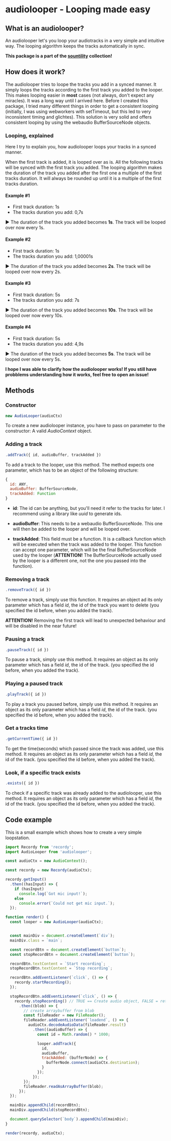 # audiolooper - Looping made easy

## What is an audiolooper?

An audiolooper let's you loop your audiotracks in a very simple and intuitive way.
The looping algorithm keeps the tracks automatically in sync.

__This package is a part of the [sountility](../../README.md) collection!__

## How does it work?
The audiolooper tries to loope the tracks you add in a synced manner. It simply loops the tracks according to the first track you added to the looper. This makes looping easier in __most__ cases (not always, don't expect any miracles).
It was a long way until I arrived here. Before I created this package, I tried many different things in order to get a consistent looping (initially, I was using webworkers with setTimeout, but this led to very inconsistent timing and glichtes). This solution is very solid and offers consistent looping by using the webaudio BufferSourceNode objects.

### Looping, explained
Here I try to explain you, how audiolooper loops your tracks in a synced manner.

When the first track is added, it is looped over as is.
All the following tracks will be synced with the first track you added.
The looping algorithm makes the duration of the track you added after the first one a multiple of the first tracks duration. It will always be rounded up until it is a multiple of the first tracks duration.

#### Example #1
- First track duration: 1s
- The tracks duration you add: 0,7s

:arrow_forward: The duration of the track you added becomes __1s__. The track will be looped over now every 1s.

#### Example #2
- First track duration: 1s
- The tracks duration you add: 1,00001s

:arrow_forward: The duration of the track you added becomes __2s__. The track will be looped over now every 2s.

#### Example #3
- First track duration: 5s
- The tracks duration you add: 7s

:arrow_forward: The duration of the track you added becomes __10s__. The track will be looped over now every 10s.

#### Example #4
- First track duration: 5s
- The tracks duration you add: 4,9s

:arrow_forward: The duration of the track you added becomes __5s__. The track will be looped over now every 5s.

__I hope I was able to clarify how the audiolooper works! If you still have probblems understanding how it works, feel free to open an issue!__

## Methods

### Constructor
```javascript
new AudioLooper(audioCtx)
```

To create a new audiolooper instance, you have to pass on parameter to the constructor: A valid _AudioContext_ object.

### Adding a track
```javascript
.addTrack({ id, audioBuffer, trackAdded })
```

To add a track to the looper, use this method.
The method expects one parameter, which has to be an object of the following structure:

```javascript
{
  id: ANY,
  audioBuffer: BufferSourceNode,
  trackAdded: Function
}
```

- __id__: The id can be anything, but you'll need it refer to the tracks for later. I recommend using a library like _uuid_ to generate ids.

- __audioBuffer__: This needs to be a webaudio BufferSourceNode. This one will then be added to the looper and will be looped over.

- __trackAdded__: This field must be a function. It is a callback function which will be executed when the track was added to the looper. This function can accept one parameter, which will be the final BufferSourceNode used by the looper (__ATTENTION!__ The BufferSourceNode actually used by the looper is a different one, not the one you passed into the function).


### Removing a track
```javascript
.removeTrack({ id })
```

To remove a track, simply use this function. It requires an object ad its only parameter which has a field _id_, the id of the track you want to delete (you specified the id before, when you added the track).

__ATTENTION!__ Removing the first track will lead to unexpected behaviour and will be disabled in the near future!

### Pausing a track
```javascript
.pauseTrack({ id })
```

To pause a track, simply use this method. It requires an object as its only parameter which has a field _id_, the id of the track. (you specified the id before, when you added the track).

### Playing a paused track
```javascript
.playTrack({ id })
```

To play a track you paused before, simply use this method. It requires an object as its only parameter which has a field _id_, the id of the track. (you specified the id before, when you added the track).

### Get a tracks time
```javascript
.getCurrentTime({ id })
```

To get the time(seconds) which passed since the track was added, use this method. It requires an object as its only parameter which has a field _id_, the id of the track. (you specified the id before, when you added the track).

### Look, if a specific track exists
```javascript
.exists({ id })
```

To check if a specific track was already added to the audiolooper, use this method. It requires an object as its only parameter which has a field _id_, the id of the track. (you specified the id before, when you added the track).

## Code example

This is a small example which shows how to create a very simple loopstation.

```javascript
import Recordy from 'recordy';
import AudioLooper from 'audiolooper';

const audioCtx = new AudioContext();

const recordy = new Recordy(audioCtx);

recordy.getInput()
  .then((hasInput) => {
    if (hasInput)
      console.log(`Got mic input!`);
    else
      console.error(`Could not get mic input.`);
  });

function render() {
  const looper = new AudioLooper(audioCtx);


  const mainDiv = document.createElement(`div`);
  mainDiv.class = `main`;

  const recordBtn = document.createElement(`button`);
  const stopRecordBtn = document.createElement(`button`);

  recordBtn.textContent = `Start recording`;
  stopRecordBtn.textContent = `Stop recording`;

  recordBtn.addEventListener(`click`, () => {
    recordy.startRecording();
  });

  stopRecordBtn.addEventListener(`click`, () => {
    recordy.stopRecording() // TRUE == Create audio object, FALSE = return blob
      .then((blob) => {
        // create arraybuffer from blob
        const fileReader = new FileReader();
        fileReader.addEventListener(`loadend`, () => {
          audioCtx.decodeAudioData(fileReader.result)
            .then((audioBuffer) => {
              const id = Math.random() * 1000;

              looper.addTrack({
                id,
                audioBuffer,
                trackAdded: (bufferNode) => {
                  bufferNode.connect(audioCtx.destination);
                }
              });
            });
        });
        fileReader.readAsArrayBuffer(blob);
      });
  });

  mainDiv.appendChild(recordBtn);
  mainDiv.appendChild(stopRecordBtn);

  document.querySelector(`body`).appendChild(mainDiv);
}

render(recordy, audioCtx);
```
